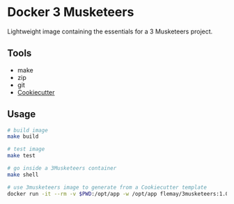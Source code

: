 # Docker 3 Musketeers

Lightweight image containing the essentials for a 3 Musketeers project.

## Tools

- make
- zip
- git
- [Cookiecutter](https://github.com/audreyr/cookiecutter)

## Usage

```bash
# build image
make build

# test image
make test

# go inside a 3Musketeers container
make shell

# use 3musketeers image to generate from a Cookiecutter template
docker run -it --rm -v $PWD:/opt/app -w /opt/app flemay/3musketeers:1.0.0 cookiecutter https://github.com/flemay/3mkts-echo
```